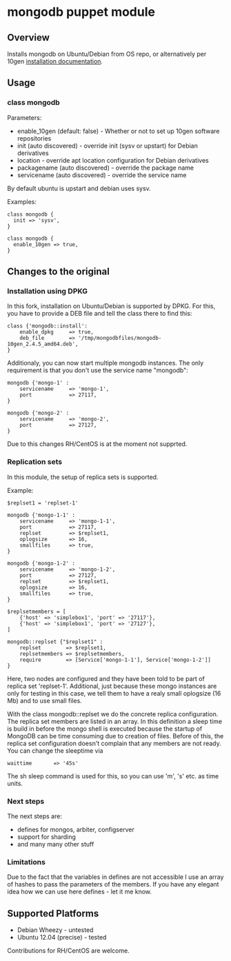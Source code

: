 # mongodb puppet module

## Overview

Installs mongodb on Ubuntu/Debian from OS repo, or alternatively per 10gen [installation documentation](http://www.mongodb.org/display/DOCS/Ubuntu+and+Debian+packages).

## Usage

### class mongodb

Parameters:
* enable_10gen (default: false) - Whether or not to set up 10gen software repositories
* init (auto discovered) - override init (sysv or upstart) for Debian derivatives
* location - override apt location configuration for Debian derivatives
* packagename (auto discovered) - override the package name
* servicename (auto discovered) - override the service name

By default ubuntu is upstart and debian uses sysv.

Examples:

    class mongodb {
      init => 'sysv',
    }

    class mongodb {
      enable_10gen => true,
    }


## Changes to the original

### Installation using DPKG

In this fork, installation on Ubuntu/Debian is supported by DPKG. For this, you have to provide a DEB file and tell the class there to find this:

    class {'mongodb::install':
        enable_dpkg     => true,
        deb_file        => '/tmp/mongodbfiles/mongodb-10gen_2.4.5_amd64.deb',
    }

Additionaly, you can now start multiple mongodb instances. The only requirement is that you don't use the service name "mongodb":

    mongodb {'mongo-1' :
        servicename     => 'mongo-1',
        port            => 27117,
    }

    mongodb {'mongo-2' :
        servicename     => 'mongo-2',
        port            => 27127,
    }

Due to this changes RH/CentOS is at the moment not supprted.

### Replication sets

In this module, the setup of replica sets is supported.

Example:

    $replset1 = 'replset-1'

    mongodb {'mongo-1-1' :
        servicename     => 'mongo-1-1',
        port            => 27117,
        replset         => $replset1,
        oplogsize       => 16,
        smallfiles      => true,
    }

    mongodb {'mongo-1-2' :
        servicename     => 'mongo-1-2',
        port            => 27127,
        replset         => $replset1,
        oplogsize       => 16,
        smallfiles      => true,    
    }

    $replsetmembers = [
        {'host' => 'simplebox1', 'port' => '27117'},
        {'host' => 'simplebox1', 'port' => '27127'},
    ]

    mongodb::replset {"$replset1" :
        replset        => $replset1,
        replsetmembers => $replsetmembers,
        require        => [Service['mongo-1-1'], Service['mongo-1-2']]
    } 

Here, two nodes are configured and they have been told to be part of replica set 'replset-1'.
Additional, just because these mongo instances are only for testing in this case, we tell them
to have a realy small oplogsize (16 Mb) and to use small files.

With the class mongodb::replset we do the concrete replica configuration. The replica set members are 
listed in an array. In this definition a sleep time is build in before the mongo shell is executed 
because the startup of MongoDB can be time consuming due to creation of files. Before of this, the replica 
set configuration doesn't complain that any members are not ready. 
You can change the sleeptime via

    waittime       => '45s'

The sh sleep command is used for this, so you can use 'm', 's' etc. as time units.

### Next steps

The next steps are:

* defines for mongos, arbiter, configserver
* support for sharding
* and many many other stuff    

### Limitations

Due to the fact that the variables in defines are not accessible I use an array of hashes to pass the parameters of the members.
If you have any elegant idea how we can use here defines - let it me know. 

## Supported Platforms

* Debian Wheezy - untested
* Ubuntu 12.04 (precise) - tested

Contributions for RH/CentOS are welcome.
